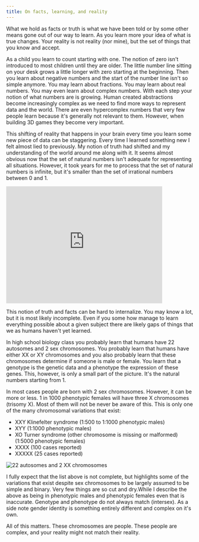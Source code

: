 ```yaml
---
title: On facts, learning, and reality
---
```


What we hold as facts or truth is what we have been told or by some other means gone out of our way to learn. As you learn more your idea of what is true changes. Your reality is not reality (nor mine), but the set of things that you know and accept. 

As a child you learn to count starting with one. The notion of zero isn't introduced to most children until they are older. The little number line sitting on your desk grows a little longer with zero starting at the beginning. Then you learn about negative numbers and the start of the number line isn't so simple anymore. You may learn about fractions. You may learn about real numbers. You may even learn about complex numbers. With each step your notion of what numbers are is growing. Human created abstractions become increasingly complex as we need to find more ways to represent data and the world. There are even hypercomplex numbers that very few people learn because it's generally not relevant to them. However, when building 3D games they become very important.

This shifting of reality that happens in your brain every time you learn some new piece of data can be staggering. Every time I learned something new I felt almost lied to previously. My notion of truth had shifted and my understanding of the world around me along with it. It seems almost obvious now that the set of natural numbers isn't adequate for representing all situations. However, it took years for me to process that the set of natural numbers is infinite, but it's smaller than the set of irrational numbers between 0 and 1. 

<iframe width="420" height="315" src="http://www.youtube.com/embed/C52zDdYpGIA?rel=0" frameborder="0" allowfullscreen></iframe>

This notion of truth and facts can be hard to internalize. You may know a lot, but it is most likely incomplete. Even if you some how manage to learn everything possible about a given subject there are likely gaps of things that we as humans haven't yet learned.

In high school biology class you probably learn that humans have 22 autosomes and 2 sex chromosomes. You probably learn that humans have either XX or XY chromosomes and you also probably learn that these chromosomes determine if someone is male or female. You learn that a genotype is the genetic data and a phenotype the expression of these genes. This, however, is only a small part of the picture. It's the natural numbers starting from 1. 

In most cases people are born with 2 sex chromosomes. However, it can be more or less. 1 in 1000 phenotypic females will have three X chromosomes (trisomy X). Most of them will not be never be aware of this. This is only one of the many chromosomal variations that exist:

- XXY Klinefelter syndrome (1:500 to 1:1000 phenotypic males)
- XYY (1:1000 phenotypic males)
- XO Turner syndrome (other chromosome is missing or malformed) (1:5000 phenotypic females)
- XXXX (100 cases reported)
- XXXXX (25 cases reported)


![22 autosomes and 2 XX chromosomes](chromosomes.jpg)

I fully expect that the list above is not complete, but highlights some of the variations that exist despite sex chromosomes to be largely assumed to be simple and binary. Very few things are so cut and dry.While I describe the above as being in phenotypic males and phenotypic females even that is inaccurate. Genotype and phenotype do not always match (intersex). As a side note gender identity is something entirely different and complex on it's own. 

All of this matters. These chromosomes are people. These people are complex, and your reality might not match their reality. 